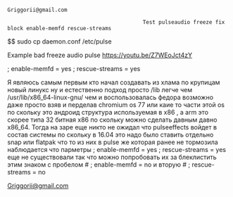                                                                        Griggorii@gmail.com

                                               Test pulseaudio freeze fix block enable-memfd rescue-streams

$$ sudo cp daemon.conf /etc/pulse

Example bad freeze audio pulse https://youtu.be/Z7WEoJct4zY


; enable-memfd = yes
; rescue-streams = yes


Я являюсь самым первым кто начал создавать из хлама по крупицам новый линукс ну и естественно подход просто /lib легче чем /usr/lib/x86_64-linux-gnu/ чем и воспользовалась федора возможно даже просто взяв и перделав chromium os 77 или каие то части этой os по скольку это андроид структура используемая в x86 , а arm это скорее типа 32 битная x86 по скольку можно сделать давным давно x86_64. Тогда на заре еще никто не ожидал что pulseeffects войдет в состав системы по скольку в 16.04 это надо было ставить отдельно snap или flatpak что то из них в pulse же которая ранее не тормозила наблюдается что парметры ; enable-memfd = yes ; rescue-streams = yes еще не существовали так что можно попробовать их за блеклистить этим знаком с пробелом # ; enable-memfd = no и вторую # ; rescue-streams = no

Griggorii@gmail.com

